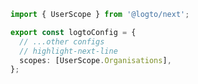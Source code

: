 ```ts title="app/logto.ts"
import { UserScope } from '@logto/next';

export const logtoConfig = {
  // ...other configs
  // highlight-next-line
  scopes: [UserScope.Organisations],
};
```
